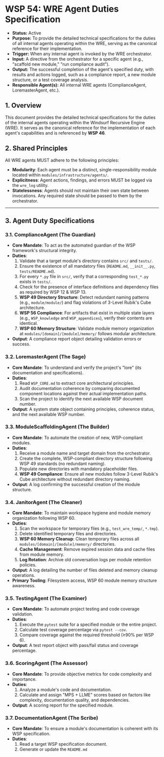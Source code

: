 # WSP 54: WRE Agent Duties Specification
- **Status:** Active
- **Purpose:** To provide the detailed technical specifications for the duties of all internal agents operating within the WRE, serving as the canonical reference for their implementation.
- **Trigger:** When any internal agent is invoked by the WRE orchestrator.
- **Input:** A directive from the orchestrator for a specific agent (e.g., "scaffold new module," "run compliance audit").
- **Output:** The successful completion of the agent's specified duty, with results and actions logged, such as a compliance report, a new module structure, or a test coverage analysis.
- **Responsible Agent(s):** All internal WRE agents (ComplianceAgent, LoremasterAgent, etc.).

## 1. Overview

This document provides the detailed technical specifications for the duties of the internal agents operating within the Windsurf Recursive Engine (WRE). It serves as the canonical reference for the implementation of each agent's capabilities and is referenced by **WSP 46**.

## 2. Shared Principles

All WRE agents MUST adhere to the following principles:
-   **Modularity**: Each agent must be a distinct, single-responsibility module located within `modules/infrastructure/agents/`.
-   **Explicitness**: Agent actions, findings, and errors MUST be logged via the `wre_log` utility.
-   **Statelessness**: Agents should not maintain their own state between invocations. Any required state should be passed to them by the orchestrator.

---

## 3. Agent Duty Specifications

### 3.1. ComplianceAgent (The Guardian)
-   **Core Mandate**: To act as the automated guardian of the WSP framework's structural integrity.
-   **Duties**:
    1.  Validate that a target module's directory contains `src/` and `tests/`.
    2.  Ensure the existence of all mandatory files (`README.md`, `__init__.py`, `tests/README.md`).
    3.  For every `*.py` file in `src/`, verify that a corresponding `test_*.py` exists in `tests/`.
    4.  Check for the presence of interface definitions and dependency files as required by WSP 12 & WSP 13.
    5.  **WSP 49 Directory Structure**: Detect redundant naming patterns (e.g., `module/module/`) and flag violations of 3-Level Rubik's Cube architecture.
    6.  **WSP 56 Compliance**: For artifacts that exist in multiple state layers (e.g., `WSP_knowledge` and `WSP_appendices`), verify their contents are identical.
    7.  **WSP 60 Memory Structure**: Validate module memory organization at `modules/[domain]/[module]/memory/` follows modular architecture.
-   **Output**: A compliance report object detailing validation errors or success.

### 3.2. LoremasterAgent (The Sage)
-   **Core Mandate**: To understand and verify the project's "lore" (its documentation and specifications).
-   **Duties**:
    1.  Read `WSP_CORE.md` to extract core architectural principles.
    2.  Audit documentation coherence by comparing documented component locations against their actual implementation paths.
    3.  Scan the project to identify the next available WSP document number.
-   **Output**: A system state object containing principles, coherence status, and the next available WSP number.

### 3.3. ModuleScaffoldingAgent (The Builder)
-   **Core Mandate**: To automate the creation of new, WSP-compliant modules.
-   **Duties**:
    1.  Receive a module name and target domain from the orchestrator.
    2.  Create the complete, WSP-compliant directory structure following WSP 49 standards (no redundant naming).
    3.  Populate new directories with mandatory placeholder files.
    4.  **WSP 49 Compliance**: Ensure all new modules follow 3-Level Rubik's Cube architecture without redundant directory naming.
-   **Output**: A log confirming the successful creation of the module structure.

### 3.4. JanitorAgent (The Cleaner)
-   **Core Mandate**: To maintain workspace hygiene and module memory organization following WSP 60.
-   **Duties**:
    1.  Scan the workspace for temporary files (e.g., `test_wre_temp/`, `*.tmp`).
    2.  Delete identified temporary files and directories.
    3.  **WSP 60 Memory Cleanup**: Clean temporary files across all `modules/[domain]/[module]/memory/` directories.
    4.  **Cache Management**: Remove expired session data and cache files from module memory.
    5.  **Log Rotation**: Archive old conversation logs per module retention policies.
-   **Output**: A log detailing the number of files deleted and memory cleanup operations.
-   **Primary Tooling**: Filesystem access, WSP 60 module memory structure awareness.

### 3.5. TestingAgent (The Examiner)
-   **Core Mandate**: To automate project testing and code coverage validation.
-   **Duties**:
    1.  Execute the `pytest` suite for a specified module or the entire project.
    2.  Calculate test coverage percentage via `pytest --cov`.
    3.  Compare coverage against the required threshold (≥90% per WSP 6).
-   **Output**: A test report object with pass/fail status and coverage percentage.

### 3.6. ScoringAgent (The Assessor)
-   **Core Mandate**: To provide objective metrics for code complexity and importance.
-   **Duties**:
    1.  Analyze a module's code and documentation.
    2.  Calculate and assign "MPS + LLME" scores based on factors like complexity, documentation quality, and dependencies.
-   **Output**: A scoring report for the specified module.

### 3.7. DocumentationAgent (The Scribe)
-   **Core Mandate**: To ensure a module's documentation is coherent with its WSP specification.
-   **Duties**:
    1.  Read a target WSP specification document.
    2.  Generate or update the `README.md`